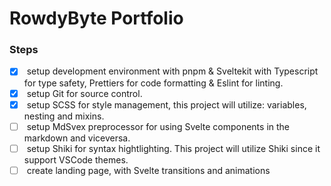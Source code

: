 # RowdyByte Portfolio

### Steps

- [x] &nbsp;setup development environment with pnpm & Sveltekit with Typescript for type safety, Prettiers for code formatting & Eslint for linting.
- [x] &nbsp;setup Git for source control.
- [x] &nbsp;setup SCSS for style management, this project will utilize: variables, nesting and mixins.
- [ ] &nbsp;setup MdSvex preprocessor for using Svelte components in the markdown and viceversa.
- [ ] &nbsp;setup Shiki for syntax hightlighting. This project will utilize Shiki since it support VSCode themes.
- [ ] &nbsp;create landing page, with Svelte transitions and animations
